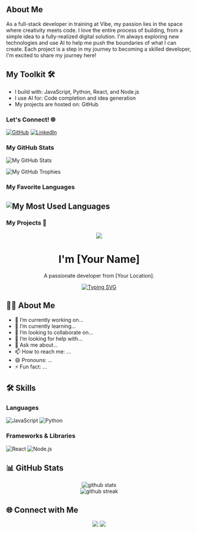 ## About Me

 As a full-stack developer in training at Vibe, my passion lies in the space where creativity meets code. 
I love the entire process of building, from a simple idea to a fully-realized digital solution.
I'm always exploring new technologies and use AI to help me push the boundaries of what I can create. 
Each project is a step in my journey to becoming a skilled developer, I'm excited to share my journey here!
## My Toolkit 🛠️

- I build with: JavaScript, Python, React, and Node.js
- I use AI for: Code completion and idea generation
- My projects are hosted on: GitHub

### Let's Connect! 🌐

[![GitHub](https://img.shields.io/badge/-GitHub-181717?style=flat&logo=github&logoColor=white)](https://github.com/tesfa12)
[![LinkedIn](https://img.shields.io/badge/-LinkedIn-0A66C2?style=flat&logo=linkedin&logoColor=white)](https://www.linkedin.com/in/tesfamichael-ayalew-ba79bb245)
### My GitHub Stats

![My GitHub Stats](https://github-readme-stats.vercel.app/api?username=tesfa12&show_icons=true&theme=dark)

![My GitHub Trophies](https://github-profile-trophy.vercel.app/?username=tesfa12&theme=radical)

### My Favorite Languages

![My Most Used Languages](https://github-readme-stats.vercel.app/api/top-langs/?username=tesfa12&theme=dark)
---

### My Projects 🚀

<!-- Header Image -->
<p align="center">
  <img src="https://capsule-render.vercel.app/api?type=waving&color=auto&height=200&section=header&text=Hi%20There!%20👋&fontSize=90" />
</p>

<!-- Introduction -->
<h1 align="center">I'm [Your Name]</h1>
<p align="center">
  A passionate developer from [Your Location].
</p>

<!-- Typing SVG -->
<p align="center">
  <a href="https://git.io/typing-svg"><img src="https://readme-typing-svg.demolab.com?font=Fira+Code&weight=700&size=23&pause=1000&color=F7F7F7&background=00000000&center=true&vCenter=true&width=435&lines=I'm+a+Software+Developer;I'm+a+Lifelong+Learner;I'm+an+Open-Source+Enthusiast" alt="Typing SVG" /></a>
</p>

<!-- About Me -->
## 🙋‍♂️ About Me
- 🔭 I’m currently working on...
- 🌱 I’m currently learning...
- 👯 I’m looking to collaborate on...
- 🤔 I’m looking for help with...
- 💬 Ask me about...
- 📫 How to reach me: ...
- 😄 Pronouns: ...
- ⚡ Fun fact: ...

<!-- Skills -->
## 🛠️ Skills
### Languages
![JavaScript](https://img.shields.io/badge/javascript-%23323330.svg?style=for-the-badge&logo=javascript&logoColor=%23F7DF1E)
![Python](https://img.shields.io/badge/python-3670A0?style=for-the-badge&logo=python&logoColor=ffdd54)

### Frameworks & Libraries
![React](https://img.shields.io/badge/react-%2320232a.svg?style=for-the-badge&logo=react&logoColor=%2361DAFB)
![Node.js](https://img.shields.io/badge/node.js-6DA55F?style=for-the-badge&logo=node.js&logoColor=white)

<!-- GitHub Stats -->
## 📊 GitHub Stats
<p align="center">
  <img src="https://github-readme-stats.vercel.app/api?username=[YOUR_USERNAME]&show_icons=true&theme=radical" alt="github stats" />
  <br/>
  <img src="https://github-readme-streak-stats.herokuapp.com/?user=[YOUR_USERNAME]&theme=dark" alt="github streak" />
</p>

<!-- Socials -->
## 🌐 Connect with Me
<p align="center">
<a href="https://linkedin.com/in/[YOUR_LINKEDIN]"><img src="https://img.shields.io/badge/linkedin-%230077B5.svg?style=for-the-badge&logo=linkedin&logoColor=white" /></a>
<a href="https://twitter.com/[YOUR_TWITTER]"><img src="https://img.shields.io/badge/twitter-%231DA1F2.svg?style=for-the-badge&logo=twitter&logoColor=white" /></a>
</p>
